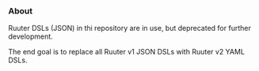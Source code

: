### About

Ruuter DSLs (JSON) in thi repository are in use, but deprecated for further development.

The end goal is to replace all Ruuter v1 JSON DSLs with Ruuter v2 YAML DSLs.
